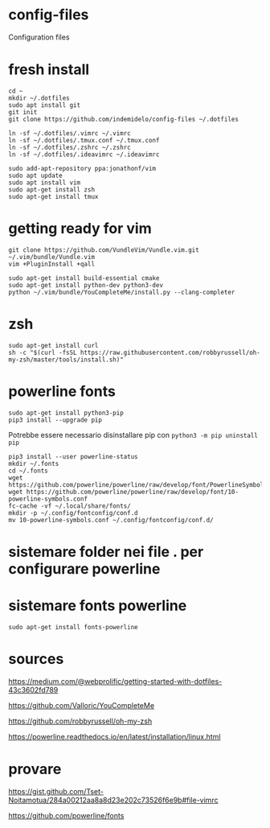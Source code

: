 # config-files
Configuration files

# fresh install
```
cd ~
mkdir ~/.dotfiles
sudo apt install git
git init
git clone https://github.com/indemidelo/config-files ~/.dotfiles

ln -sf ~/.dotfiles/.vimrc ~/.vimrc
ln -sf ~/.dotfiles/.tmux.conf ~/.tmux.conf
ln -sf ~/.dotfiles/.zshrc ~/.zshrc
ln -sf ~/.dotfiles/.ideavimrc ~/.ideavimrc

sudo add-apt-repository ppa:jonathonf/vim
sudo apt update
sudo apt install vim
sudo apt-get install zsh
sudo apt-get install tmux
```

# getting ready for vim
```
git clone https://github.com/VundleVim/Vundle.vim.git ~/.vim/bundle/Vundle.vim
vim +PluginInstall +qall

sudo apt-get install build-essential cmake
sudo apt-get install python-dev python3-dev
python ~/.vim/bundle/YouCompleteMe/install.py --clang-completer
```

# zsh
```
sudo apt-get install curl
sh -c "$(curl -fsSL https://raw.githubusercontent.com/robbyrussell/oh-my-zsh/master/tools/install.sh)"
```

# powerline fonts
```
sudo apt-get install python3-pip
pip3 install --upgrade pip
```
Potrebbe essere necessario disinstallare pip con ```python3 -m pip uninstall pip```
```
pip3 install --user powerline-status
mkdir ~/.fonts
cd ~/.fonts
wget https://github.com/powerline/powerline/raw/develop/font/PowerlineSymbols.otf
wget https://github.com/powerline/powerline/raw/develop/font/10-powerline-symbols.conf
fc-cache -vf ~/.local/share/fonts/
mkdir -p ~/.config/fontconfig/conf.d
mv 10-powerline-symbols.conf ~/.config/fontconfig/conf.d/
```

# sistemare folder nei file . per configurare powerline

# sistemare fonts powerline
```
sudo apt-get install fonts-powerline
```

# sources
https://medium.com/@webprolific/getting-started-with-dotfiles-43c3602fd789

https://github.com/Valloric/YouCompleteMe

https://github.com/robbyrussell/oh-my-zsh

https://powerline.readthedocs.io/en/latest/installation/linux.html

# provare
https://gist.github.com/Tset-Noitamotua/284a00212aa8a8d23e202c73526f6e9b#file-vimrc

https://github.com/powerline/fonts
